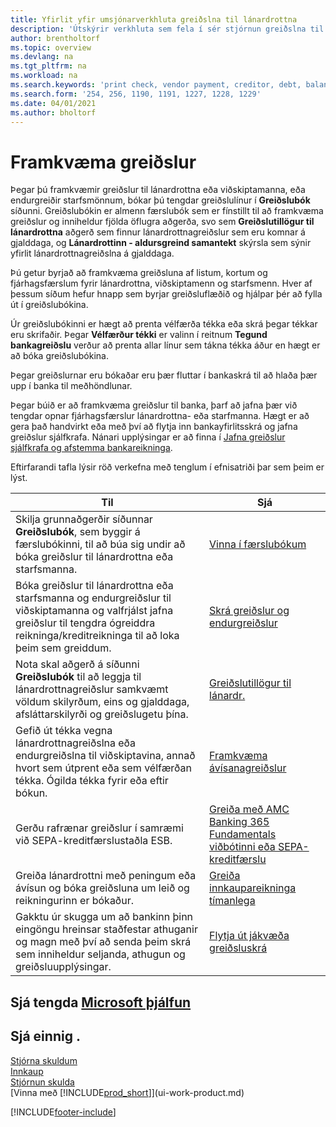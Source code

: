 ```yaml
---
title: Yfirlit yfir umsjónarverkhluta greiðslna til lánardrottna
description: 'Útskýrir verkhluta sem fela í sér stjórnun greiðslna til lánardrottna, eins og að bóka greiðslulínur og sækja yfirlit fyrir gjaldfallna stöðu.'
author: brentholtorf
ms.topic: overview
ms.devlang: na
ms.tgt_pltfrm: na
ms.workload: na
ms.search.keywords: 'print check, vendor payment, creditor, debt, balance due, AP'
ms.search.form: '254, 256, 1190, 1191, 1227, 1228, 1229'
ms.date: 04/01/2021
ms.author: bholtorf
---
```

# Framkvæma greiðslur

Þegar þú framkvæmir greiðslur til lánardrottna eða viðskiptamanna, eða endurgreiðir starfsmönnum, bókar þú tengdar greiðslulínur í **Greiðslubók** síðunni. Greiðslubókin er almenn færslubók sem er fínstillt til að framkvæma greiðslur og inniheldur fjölda öflugra aðgerða, svo sem **Greiðslutillögur til lánardrottna** aðgerð sem finnur lánardrottnagreiðslur sem eru komnar á gjalddaga, og **Lánardrottinn - aldursgreind samantekt** skýrsla sem sýnir yfirlit lánardrottnagreiðslna á gjalddaga.  

Þú getur byrjað að framkvæma greiðsluna af listum, kortum og fjárhagsfærslum fyrir lánardrottna, viðskiptamenn og starfsmenn. Hver af þessum síðum hefur hnapp sem byrjar greiðsluflæðið og hjálpar þér að fylla út í greiðslubókina.  

Úr greiðslubókinni er hægt að prenta vélfærða tékka eða skrá þegar tékkar eru skrifaðir. Þegar **Vélfærður tékki** er valinn í reitnum **Tegund bankagreiðslu** verður að prenta allar línur sem tákna tékka áður en hægt er að bóka greiðslubókina.

Þegar greiðslurnar eru bókaðar eru þær fluttar í bankaskrá til að hlaða þær upp í banka til meðhöndlunar.

Þegar búið er að framkvæma greiðslur til banka, þarf að jafna þær við tengdar opnar fjárhagsfærslur lánardrottna- eða starfmanna. Hægt er að gera það handvirkt eða með því að flytja inn bankayfirlitsskrá og jafna greiðslur sjálfkrafa. Nánari upplýsingar er að finna í [Jafna greiðslur sjálfkrafa og afstemma bankareikninga](receivables-apply-payments-auto-reconcile-bank-accounts.md).

Eftirfarandi tafla lýsir röð verkefna með tenglum í efnisatriði þar sem þeim er lýst.

| Til | Sjá |
| --- | --- |
|Skilja grunnaðgerðir síðunnar **Greiðslubók**, sem byggir á færslubókinni, til að búa sig undir að bóka greiðslur til lánardrottna eða starfsmanna.|[Vinna í færslubókum](ui-work-general-journals.md)|
|Bóka greiðslur til lánardrottna eða starfsmanna og endurgreiðslur til viðskiptamanna og valfrjálst jafna greiðslur til tengdra ógreiddra reikninga/kreditreikninga til að loka þeim sem greiddum.|[Skrá greiðslur og endurgreiðslur](payables-how-post-payments-refunds.md)|
| Nota skal aðgerð á síðunni **Greiðslubók** til að leggja til lánardrottnagreiðslur samkvæmt völdum skilyrðum, eins og gjalddaga, afsláttarskilyrði og greiðslugetu þína. |[Greiðslutillögur til lánardr.](payables-how-suggest-vendor-payments.md) |
| Gefið út tékka vegna lánardrottnagreiðslna eða endurgreiðslna til viðskiptavina, annað hvort sem útprent eða sem vélfærðan tékka. Ógilda tékka fyrir eða eftir bókun. |[Framkvæma ávísanagreiðslur](payables-how-work-checks.md) |
|Gerðu rafrænar greiðslur í samræmi við SEPA-kreditfærslustaðla ESB.|[Greiða með AMC Banking 365 Fundamentals viðbótinni eða SEPA-kreditfærslu](finance-make-payments-with-bank-data-conversion-service-or-sepa-credit-transfer.md)|
| Greiða lánardrottni með peningum eða ávísun og bóka greiðsluna um leið og reikningurinn er bókaður. |[Greiða innkaupareikninga tímanlega](finance-how-to-settle-purchase-invoices-promptly.md) |
| Gakktu úr skugga um að bankinn þinn eingöngu hreinsar staðfestar athuganir og magn með því að senda þeim skrá sem inniheldur seljanda, athugun og greiðsluupplýsingar. |[Flytja út jákvæða greiðsluskrá](finance-how-positive-pay.md) |

## Sjá tengda [Microsoft þjálfun](/training/paths/process-customer-vendor-payments-dynamics-365-business-central/)

## Sjá einnig .

[Stjórna skuldum](payables-manage-payables.md)  
[Innkaup](purchasing-manage-purchasing.md)  
[Stjórnun skulda](receivables-manage-receivables.md)  
[Vinna með [!INCLUDE[prod_short](includes/prod_short.md)]](ui-work-product.md)  


[!INCLUDE[footer-include](includes/footer-banner.md)]
